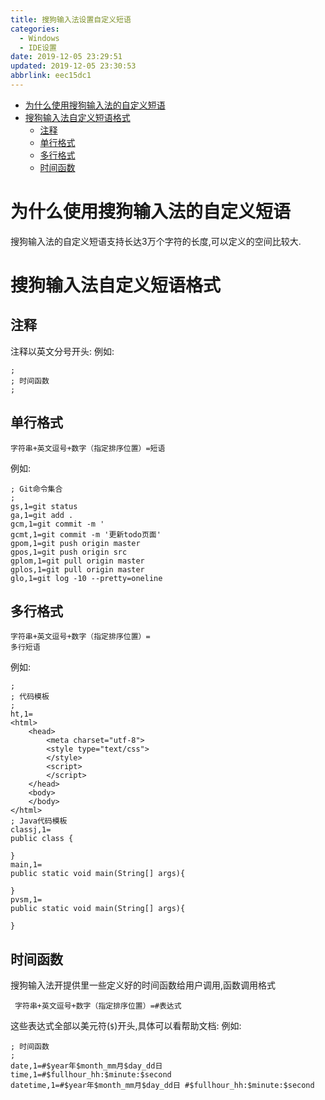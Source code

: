 ```yaml
---
title: 搜狗输入法设置自定义短语
categories: 
  - Windows
  - IDE设置
date: 2019-12-05 23:29:51
updated: 2019-12-05 23:30:53
abbrlink: eec15dc1
---
```

<div id='my_toc'>

- [为什么使用搜狗输入法的自定义短语](/blog/eec15dc1/#为什么使用搜狗输入法的自定义短语)
- [搜狗输入法自定义短语格式](/blog/eec15dc1/#搜狗输入法自定义短语格式)
    - [注释](/blog/eec15dc1/#注释)
    - [单行格式](/blog/eec15dc1/#单行格式)
    - [多行格式](/blog/eec15dc1/#多行格式)
    - [时间函数](/blog/eec15dc1/#时间函数)

</div>
<!--more-->
<script>if (navigator.platform.search('arm')==-1){document.getElementById('my_toc').style.display = 'none';}</script>

<!--end-->
# 为什么使用搜狗输入法的自定义短语
搜狗输入法的自定义短语支持长达3万个字符的长度,可以定义的空间比较大.
# 搜狗输入法自定义短语格式
## 注释
注释以英文分号开头:
例如:
```
;
; 时间函数
;
```
## 单行格式
```
字符串+英文逗号+数字（指定排序位置）=短语
```
例如:
```
; Git命令集合
;
gs,1=git status
ga,1=git add .
gcm,1=git commit -m '
gcmt,1=git commit -m '更新todo页面'
gpom,1=git push origin master
gpos,1=git push origin src
gplom,1=git pull origin master
gplos,1=git pull origin master
glo,1=git log -10 --pretty=oneline
```
## 多行格式
```
字符串+英文逗号+数字（指定排序位置）=
多行短语
```
例如:
```
;
; 代码模板
;
ht,1=
<html>
    <head>
        <meta charset="utf-8">
        <style type="text/css">
        </style>
        <script>
        </script>
    </head>
    <body>
    </body>
</html>
; Java代码模板
classj,1=
public class {

}
main,1=
public static void main(String[] args){

}
pvsm,1=
public static void main(String[] args){

}
```
## 时间函数
搜狗输入法开提供里一些定义好的时间函数给用户调用,函数调用格式
```
 字符串+英文逗号+数字（指定排序位置）=#表达式
```
这些表达式全部以美元符(`$`)开头,具体可以看帮助文档:
例如:
```
; 时间函数
;
date,1=#$year年$month_mm月$day_dd日
time,1=#$fullhour_hh:$minute:$second
datetime,1=#$year年$month_mm月$day_dd日 #$fullhour_hh:$minute:$second
```

